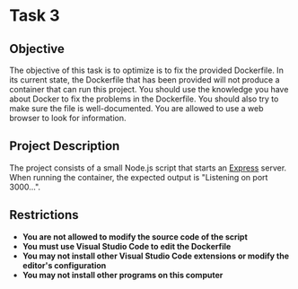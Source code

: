 
# Task 3

## Objective

The objective of this task is to optimize is to fix the provided Dockerfile. In its current state, the Dockerfile that has been provided will not produce a container that can run this project. You should use the knowledge you have about Docker to fix the problems in the Dockerfile. You should also try to make sure the file is well-documented. You are allowed to use a web browser to look for information.

## Project Description

The project consists of a small Node.js script that starts an [Express](http://expressjs.com/) server. When running the container, the expected output is "Listening on port 3000...".

## Restrictions

- **You are not allowed to modify the source code of the script**
- **You must use Visual Studio Code to edit the Dockerfile**
- **You may not install other Visual Studio Code extensions or modify the editor's configuration**
- **You may not install other programs on this computer**
